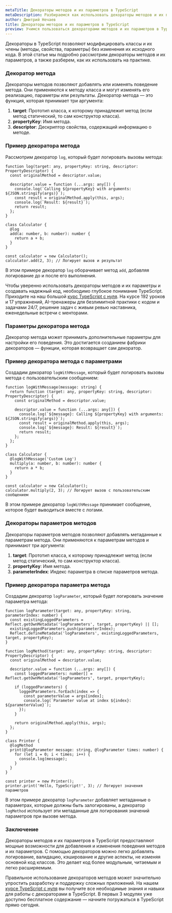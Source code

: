 ```yaml
---
metaTitle: Декораторы методов и их параметров в TypeScript
metaDescription: Разбираемся как использовать декораторы методов и их параметров в TypeScript
author: Дмитрий Нечаев
title: Декораторы методов и их параметров в TypeScript
preview: Учимся пользоваться декораторами методов и их параметров в TypeScript. Разбираем примеры использования
---
```


Декораторы в TypeScript позволяют модифицировать классы и их члены (методы, свойства, параметры) без изменения их исходного кода. В этой статье мы подробно рассмотрим декораторы методов и их параметров, а также разберем, как их использовать на практике.

### Декоратор метода

Декораторы методов позволяют добавлять или изменять поведение метода. Они применяются к методу класса и могут изменять его реализацию, параметры или результаты. Декоратор метода — это функция, которая принимает три аргумента:

1. **target**: Прототип класса, к которому принадлежит метод (если метод статический, то сам конструктор класса).
2. **propertyKey**: Имя метода.
3. **descriptor**: Дескриптор свойства, содержащий информацию о методе.

### Пример декоратора метода

Рассмотрим декоратор `log`, который будет логировать вызовы метода:

```tsx
function log(target: any, propertyKey: string, descriptor: PropertyDescriptor) {
  const originalMethod = descriptor.value;

  descriptor.value = function (...args: any[]) {
    console.log(`Calling ${propertyKey} with arguments: ${JSON.stringify(args)}`);
    const result = originalMethod.apply(this, args);
    console.log(`Result: ${result}`);
    return result;
  };
}

class Calculator {
  @log
  add(a: number, b: number): number {
    return a + b;
  }
}

const calculator = new Calculator();
calculator.add(2, 3); // Логирует вызов и результат

```

В этом примере декоратор `log` оборачивает метод `add`, добавляя логирование до и после его выполнения.

Чтобы уверенно использовать декораторы методов и их параметры и создавать надежный код, необходимо глубокое понимание TypeScript. Приходите на наш большой [курс TypeScript с нуля](https://purpleschool.ru/course/typescript?utm_source=knowledgebase&utm_medium=text&utm_campaign=dekoratory-metodov-i-ih-parametrov-v-typescript). На курсе 192 уроков и 17 упражнений, AI-тренажеры для безлимитной практики с кодом и задачами 24/7, решение задач с живым ревью наставника, еженедельные встречи с менторами.

### Параметры декоратора метода

Декоратор метода может принимать дополнительные параметры для настройки его поведения. Это достигается созданием фабрики декораторов — функции, которая возвращает сам декоратор.

### Пример декоратора метода с параметрами

Создадим декоратор `logWithMessage`, который будет логировать вызовы метода с пользовательским сообщением:

```tsx
function logWithMessage(message: string) {
  return function (target: any, propertyKey: string, descriptor: PropertyDescriptor) {
    const originalMethod = descriptor.value;

    descriptor.value = function (...args: any[]) {
      console.log(`${message}: Calling ${propertyKey} with arguments: ${JSON.stringify(args)}`);
      const result = originalMethod.apply(this, args);
      console.log(`${message}: Result: ${result}`);
      return result;
    };
  };
}

class Calculator {
  @logWithMessage('Custom Log')
  multiply(a: number, b: number): number {
    return a * b;
  }
}

const calculator = new Calculator();
calculator.multiply(2, 3); // Логирует вызов с пользовательским сообщением

```

В этом примере декоратор `logWithMessage` принимает сообщение, которое будет выводиться вместе с логами.

### Декораторы параметров методов

Декораторы параметров методов позволяют добавлять метаданные к параметрам метода. Они применяются к параметрам методов и принимают три аргумента:

1. **target**: Прототип класса, к которому принадлежит метод (если метод статический, то сам конструктор класса).
2. **propertyKey**: Имя метода.
3. **parameterIndex**: Индекс параметра в списке параметров метода.

### Пример декоратора параметра метода

Создадим декоратор `logParameter`, который будет логировать значение параметра метода:

```tsx
function logParameter(target: any, propertyKey: string, parameterIndex: number) {
  const existingLoggedParameters = Reflect.getOwnMetadata('logParameters', target, propertyKey) || [];
  existingLoggedParameters.push(parameterIndex);
  Reflect.defineMetadata('logParameters', existingLoggedParameters, target, propertyKey);
}

function logMethod(target: any, propertyKey: string, descriptor: PropertyDescriptor) {
  const originalMethod = descriptor.value;

  descriptor.value = function (...args: any[]) {
    const loggedParameters: number[] = Reflect.getOwnMetadata('logParameters', target, propertyKey);

    if (loggedParameters) {
      loggedParameters.forEach(index => {
        const parameterValue = args[index];
        console.log(`Parameter value at index ${index}: ${parameterValue}`);
      });
    }

    return originalMethod.apply(this, args);
  };
}

class Printer {
  @logMethod
  print(@logParameter message: string, @logParameter times: number) {
    for (let i = 0; i < times; i++) {
      console.log(message);
    }
  }
}

const printer = new Printer();
printer.print('Hello, TypeScript!', 3); // Логирует значения параметров

```

В этом примере декоратор `logParameter` добавляет метаданные о параметрах, которые должны быть залогированы, а декоратор `logMethod` использует эти метаданные для логирования значений параметров при вызове метода.

### Заключение

Декораторы методов и их параметров в TypeScript предоставляют мощные возможности для добавления и изменения поведения методов и их параметров. С помощью декораторов можно легко добавлять логирование, валидацию, кэширование и другие аспекты, не изменяя основной код классов. Это делает код более модульным, читаемым и легко расширяемым.

Правильное использование декораторов методов может значительно упростить разработку и поддержку сложных приложений. На нашем [курсе TypeScript с нуля](https://purpleschool.ru/course/typescript?utm_source=knowledgebase&utm_medium=text&utm_campaign=dekoratory-metodov-i-ih-parametrov-v-typescript) вы получите все необходимые знания и навыки для работы с декораторами в TypeScript. В первых 3 модулях уже доступно бесплатное содержание — начните погружаться в TypeScript прямо сегодня.
